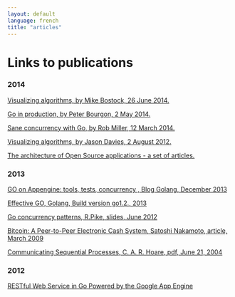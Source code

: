 ```yaml
---
layout: default
language: french
title: "articles"
---
```


Links to publications
=====================

### 2014

<a href="http://bost.ocks.org/mike/algorithms/" target="_blank">Visualizing algorithms, by Mike Bostock, 26 June 2014.</a>

<a href="http://peter.bourgon.org/go-in-production/" target="_blank">Go in production, by Peter Bourgon, 2 May 2014.</a>

<a href="https://blog.mozilla.org/services/2014/03/12/sane-concurrency-with-go/" target="_blank">Sane concurrency with Go, by Rob Miller, 12 March 2014.</a>

<a href="http://www.jasondavies.com/pythagoras-proof/" target="_blank">Visualizing algorithms, by Jason Davies, 2 August 2012.</a>

<a href="http://www.aosabook.org/en/index.html" target="_blank">The architecture of Open Source applications - a set of articles.</a>

### 2013

<a href="http://blog.golang.org/appengine-dec2013" target="_blank">GO on Appengine: tools, tests, concurrency , Blog Golang, December 2013</a>

<a href="http://golang.org/doc/effective_go.html">Effective GO, Golang, Build version go1.2., 2013</a>

<a href="http://talks.golang.org/2012/concurrency.slide#1" target="_blank">Go concurrency patterns, R.Pike, slides, June 2012</a>

<a href="http://bitcoin.org/bitcoin.pdf" target="_blank">Bitcoin: A Peer-to-Peer Electronic Cash System, Satoshi Nakamoto, article, March 2009</a>

<a href="http://www.usingcsp.com/cspbook.pdf" target="_blank">Communicating Sequential Processes, C. A. R. Hoare, pdf, June 21, 2004</a>

### 2012

<a href="http://www.drdobbs.com/cloud/restful-web-service-in-go-powered-by-the/240006401" target="_blank">RESTful Web Service in Go Powered by the Google App Engine</a>
